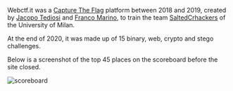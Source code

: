 Webctf.it was a [Capture The Flag](https://en.wikipedia.org/wiki/Capture_the_flag_(cybersecurity)) platform between 2018 and 2019, created by [Jacopo Tediosi](https://github.com/jacopotediosi) and [Franco Marino](https://github.com/franco-marino), to train the team [SaltedCrhackers](https://ctftime.org/team/72478) of the University of Milan.

At the end of 2020, it was made up of 15 binary, web, crypto and stego challenges.

Below is a screenshot of the top 45 places on the scoreboard before the site closed.

![scoreboard](https://github.com/webctf-it/.github/assets/20026524/2f5ebc7e-b971-4e2c-bccf-b001caf9c127)
